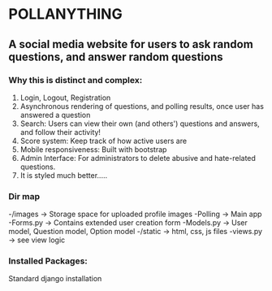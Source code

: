 # POLLANYTHING
## A social media website for users to ask random questions, and answer random questions

### Why this is distinct and complex:
1. Login, Logout, Registration
2. Asynchronous rendering of questions, and polling results, once user has answered a question
3. Search: Users can view their own (and others') questions and answers, and follow their activity!
4. Score system: Keep track of how active users are
5. Mobile responsiveness: Built with bootstrap
6. Admin Interface: For administrators to delete abusive and hate-related questions. 
7. It is styled much better.....

### Dir map
-/images -> Storage space for uploaded profile images
-Polling -> Main app
-Forms.py -> Contains extended user creation form
-Models.py -> User model, Question model, Option model
-/static -> html, css, js files
-views.py -> see view logic

### Installed Packages:
Standard django installation




